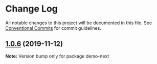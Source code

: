 # Change Log

All notable changes to this project will be documented in this file.
See [Conventional Commits](https://conventionalcommits.org) for commit guidelines.

## [1.0.6](https://github.com/tinacms/tinacms/compare/demo-next@1.0.3...demo-next@1.0.6) (2019-11-12)

**Note:** Version bump only for package demo-next
